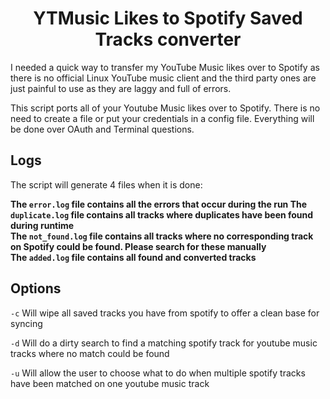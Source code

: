  <h1 align="center">YTMusic Likes to Spotify Saved Tracks converter </h1>

I needed a quick way to transfer my YouTube Music likes over to Spotify as there is no official Linux YouTube music client and the third party ones are just painful to use as they are laggy and full of errors.

This script ports all of your Youtube Music likes over to Spotify. There is no need to create a file or put your credentials in a config file. Everything will be done over OAuth and Terminal questions.

<h2>Logs</h2>
The script will generate 4 files when it is done:  

<strong>The `error.log` file contains all the errors that occur during the run
The `duplicate.log` file contains all tracks where duplicates have been found during runtime  
The `not_found.log` file contains all tracks where no corresponding track on Spotify could be found. Please search for these manually  
The `added.log` file contains all found and converted tracks
</strong>
<h2>Options</h2>

`-c` Will wipe all saved tracks you have from spotify to offer a clean base for syncing

`-d` Will do a dirty search to find a matching spotify track for youtube music tracks where no match could be found

`-u` Will allow the user to choose what to do when multiple spotify tracks have been matched on one youtube music track
<p></p>
